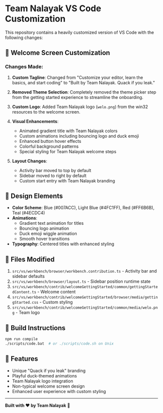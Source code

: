 # Team Nalayak VS Code Customization

This repository contains a heavily customized version of VS Code with the following changes:

## 🦆 Welcome Screen Customization

### Changes Made:
1. **Custom Tagline**: Changed from "Customize your editor, learn the basics, and start coding" to "Built by Team Nalayak. Quack if you leak."

2. **Removed Theme Selection**: Completely removed the theme picker step from the getting started experience to streamline the onboarding.

3. **Custom Logo**: Added Team Nalayak logo (`welo.png`) from the win32 resources to the welcome screen.

4. **Visual Enhancements**:
   - Animated gradient title with Team Nalayak colors
   - Custom animations including bouncing logo and duck emoji
   - Enhanced button hover effects
   - Colorful background patterns
   - Special styling for Team Nalayak welcome steps

5. **Layout Changes**:
   - Activity bar moved to top by default
   - Sidebar moved to right by default
   - Custom start entry with Team Nalayak branding

## 🎨 Design Elements

- **Color Scheme**: Blue (#007ACC), Light Blue (#4FC1FF), Red (#FF6B6B), Teal (#4ECDC4)
- **Animations**:
  - Gradient text animation for titles
  - Bouncing logo animation
  - Duck emoji wiggle animation
  - Smooth hover transitions
- **Typography**: Centered titles with enhanced styling

## 📁 Files Modified

1. `src/vs/workbench/browser/workbench.contribution.ts` - Activity bar and sidebar defaults
2. `src/vs/workbench/browser/layout.ts` - Sidebar position runtime state
3. `src/vs/workbench/contrib/welcomeGettingStarted/common/gettingStartedContent.ts` - Welcome content
4. `src/vs/workbench/contrib/welcomeGettingStarted/browser/media/gettingStarted.css` - Custom styling
5. `src/vs/workbench/contrib/welcomeGettingStarted/common/media/welo.png` - Team logo

## 🚀 Build Instructions

```bash
npm run compile
./scripts/code.bat  # or ./scripts/code.sh on Unix
```

## 🎯 Features

- Unique "Quack if you leak" branding
- Playful duck-themed animations
- Team Nalayak logo integration
- Non-typical welcome screen design
- Enhanced user experience with custom styling

---

**Built with ❤️ by Team Nalayak** 🦆
